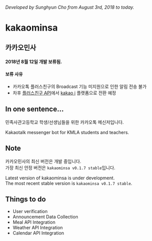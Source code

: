 ###### Developed by Sunghyun Cho from August 3rd, 2018 to today.
# kakaominsa
## 카카오민사

#### 2018년 8월 12일 개발 보류됨.
#### 보류 사유
* 카카오톡 플러스친구의 Broadcast 기능 미지원으로 인한 알림 전송 불가
* 차후 [플러스친구 API](https://center-pf.kakao.com)에서 [kakao i](https://i.kakao.com/openbuilder/) 플랫폼으로 전환 예정

## In one sentence...
민족사관고등학교 학생/선생님들을 위한 카카오톡 메신저입니다.

Kakaotalk messenger bot for KMLA students and teachers.

## Note

카카오민사의 최신 버전은 개발 중입니다.<br>가장 최신 안정 버전은 ```kakaominsa v0.1.7 stable```입니다.

Latest version of kakaominsa is under development.<br>The most recent stable version is ```kakaominsa v0.1.7 stable```.

## Things to do
* User verification
* Announcement Data Collection
* Meal API Integration
* Weather API Integration
* Calendar API Integration
